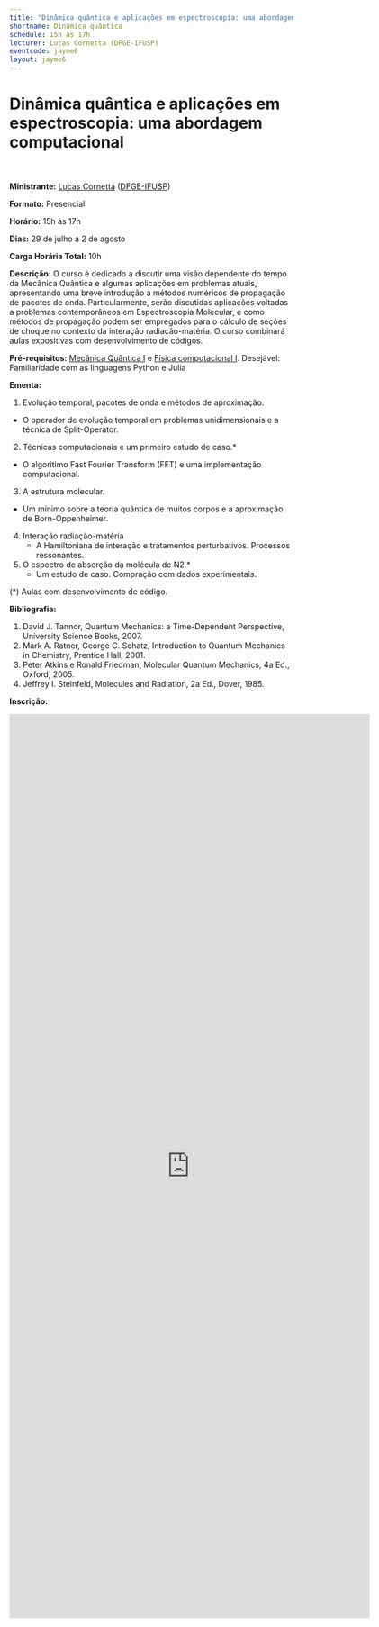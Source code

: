 ```yaml
---
title: "Dinâmica quântica e aplicações em espectroscopia: uma abordagem computacional"
shortname: Dinâmica quântica
schedule: 15h às 17h
lecturer: Lucas Cornetta (DFGE-IFUSP)
eventcode: jayme6
layout: jayme6
---
```

# Dinâmica quântica e aplicações em espectroscopia: uma abordagem computacional <br><br>

**Ministrante:** [Lucas Cornetta](http://lattes.cnpq.br/8909403197418807) ([DFGE-IFUSP](https://portal.if.usp.br/ifusp/))

**Formato:** Presencial

**Horário:** 15h às 17h

**Dias:** 29 de julho a 2 de agosto

**Carga Horária Total:** 10h

**Descrição:** O curso é dedicado a discutir uma visão dependente do tempo da Mecânica Quântica e algumas aplicações em problemas atuais, apresentando uma breve introdução a métodos numéricos de propagação de pacotes de onda. Particularmente, serão discutidas aplicações voltadas a problemas contemporâneos em Espectroscopia Molecular, e como métodos de propagação podem ser empregados para o cálculo de seções de choque no contexto da interação radiação-matéria. O curso combinará aulas expositivas com desenvolvimento de códigos.

**Pré-requisitos:** [Mecânica Quântica I](https://uspdigital.usp.br/jupiterweb/obterDisciplina?sgldis=4302403&verdis=1) e [Física computacional I](https://uspdigital.usp.br/jupiterweb/obterDisciplina?sgldis=4300218&verdis=2). Desejável: Familiaridade com as linguagens Python e Julia

**Ementa:** 

1. Evolução temporal, pacotes de onda e métodos de aproximação.
  - O operador de evolução temporal em problemas unidimensionais e a técnica de Split-Operator.
2. Técnicas computacionais e um primeiro estudo de caso.*
  - O algoritimo Fast Fourier Transform (FFT) e uma implementação computacional.
3. A estrutura molecular.
  - Um mínimo sobre a teoria quântica de muitos corpos e a aproximação de Born-Oppenheimer.
4. Interação radiação-matéria
   - A Hamiltoniana de interação e tratamentos perturbativos. Processos ressonantes.
5. O espectro de absorção da molécula de N2.*
   - Um estudo de caso. Compração com dados experimentais.

(*) Aulas com desenvolvimento de código.

**Bibliografia:**

1. David J. Tannor, Quantum Mechanics: a Time-Dependent Perspective, University Science Books, 2007.
2. Mark A. Ratner, George C. Schatz, Introduction to Quantum Mechanics in Chemistry, Prentice Hall, 2001.
3. Peter Atkins e Ronald Friedman, Molecular Quantum Mechanics, 4a Ed., Oxford, 2005.
4. Jeffrey I. Steinfeld, Molecules and Radiation, 2a Ed., Dover, 1985.

**Inscrição:**

<iframe src="https://docs.google.com/forms/d/e/1FAIpQLSc87UkhMMkS23v2Yx_d65PQGuzk-bjB_WzbwIfJMi6Z4pZe0w/viewform?embedded=true" width="640" height="1607" frameborder="0" marginheight="0" marginwidth="0">Loading…</iframe>
